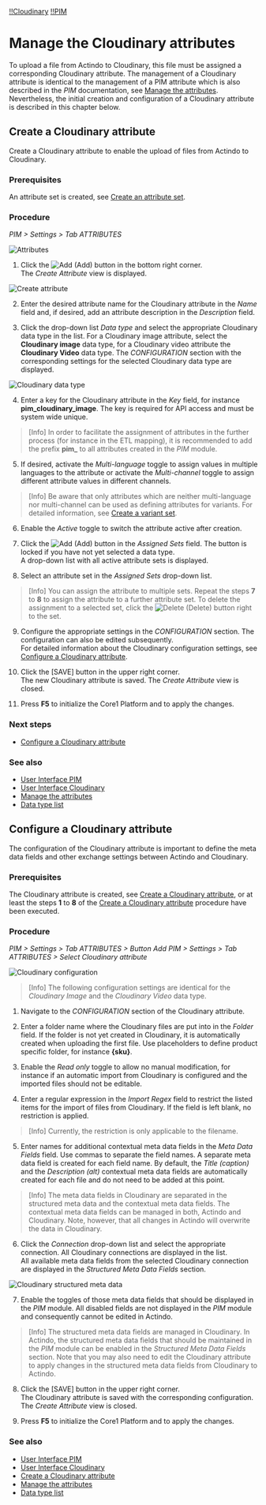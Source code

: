 [!!Cloudinary](Cloudinary)
[!!PIM](PIM)

# Manage the Cloudinary attributes

To upload a file from Actindo to Cloudinary, this file must be assigned a corresponding Cloudinary attribute. The management of a Cloudinary attribute is identical to the management of a PIM attribute which is also described in the *PIM* documentation, see [Manage the attributes](/PIM/Integration/01_ManageAttributes.md).
Nevertheless, the initial creation and configuration of a Cloudinary attribute is described in this chapter below.


## Create a Cloudinary attribute

Create a Cloudinary attribute to enable the upload of files from Actindo to Cloudinary.

### Prerequisites

An attribute set is created, see [Create an attribute set](/PIM/Integration/02_ManageAttributeSets.md#Create-an-attribute-set).

### Procedure
*PIM > Settings > Tab ATTRIBUTES*

![Attributes](/Assets/Screenshots/PIM/Settings/Attributes/Attributes.png "[Attributes]")

1. Click the ![Add](/Assets/Icons/Plus01.png "[Add]") (Add) button in the bottom right corner.   
  The *Create Attribute* view is displayed.

  ![Create attribute](/Assets/Screenshots/PIM/Settings/Attributes/CreateAttribute.png "[Create attribute]")

2. Enter the desired attribute name for the Cloudinary attribute in the *Name* field and, if desired, add an attribute description in the *Description* field.

3. Click the drop-down list *Data type* and select the appropriate Cloudinary data type in the list. For a Cloudinary image attribute, select the **Cloudinary image** data type, for a Cloudinary video attribute the **Cloudinary Video** data type.
The *CONFIGURATION* section with the corresponding settings for the selected Cloudinary data type are displayed.

  ![Cloudinary data type](/Assets/Screenshots/PIM/Settings/Attributes/CloudinaryDataType.png "[Cloudinary data type]")

4. Enter a key for the Cloudinary attribute in the *Key* field, for instance **pim_cloudinary_image**. The key is required for API access and must be system wide unique.

  > [Info] In order to facilitate the assignment of attributes in the further process (for instance in the ETL mapping), it is recommended to add the prefix **pim_** to all attributes created in the *PIM* module.     

5. If desired, activate the *Multi-language* toggle to assign values in multiple languages to the attribute or activate the *Multi-channel* toggle to assign different attribute values in different channels.

  > [Info] Be aware that only attributes which are neither multi-language nor multi-channel can be used as defining attributes for variants. For detailed information, see [Create a variant set](07_ManageVariantSets.md#create-a-variant-set).

6. Enable the *Active* toggle to switch the attribute active after creation.

7. Click the ![Add](/Assets/Icons/Plus05.png "[Add]") (Add) button in the *Assigned Sets* field. The button is locked if you have not yet selected a data type.   
  A drop-down list with all active attribute sets is displayed.

8. Select an attribute set in the *Assigned Sets* drop-down list.

  > [Info] You can assign the attribute to multiple sets. Repeat the steps **7** to **8** to assign the attribute to a further attribute set. To delete the assignment to a selected set, click the ![Delete](/Assets/Icons/Trash01.png "[Delete]") (Delete) button right to the set.

9. Configure the appropriate settings in the *CONFIGURATION* section. The configuration can also be edited subsequently.      
For detailed information about the Cloudinary configuration settings, see [Configure a Cloudinary attribute](#configure-a-cloudinary-attribute).

10. Click the [SAVE] button in the upper right corner.   
  The new Cloudinary attribute is saved. The *Create Attribute* view is closed.  

11. Press **F5** to initialize the Core1 Platform and to apply the changes.   

### Next steps

- [Configure a Cloudinary attribute](#configure-a-cloudinary-attribute)

### See also

- [User Interface PIM](/PIM/UserInterface/00_UserInterface.md)
- [User Interface Cloudinary](/Cloudinary/UserInterface/00_UserInterface.md)
- [Manage the attributes](/PIM/Integration/01_ManageAttributes.md)
- [Data type list](/PIM/UserInterface/04_DataTypeList.md)



## Configure a Cloudinary attribute

The configuration of the Cloudinary attribute is important to define the meta data fields and other exchange settings between Actindo and Cloudinary.

### Prerequisites

The Cloudinary attribute is created, see [Create a Cloudinary attribute](#create-a-cloudinary-attribute), or at least the steps **1** to **8** of the [Create a Cloudinary attribute](#create-a-cloudinary-attribute) procedure have been executed.

### Procedure

*PIM > Settings > Tab ATTRIBUTES > Button Add*
*PIM > Settings > Tab ATTRIBUTES > Select Cloudinary attribute*

![Cloudinary configuration](/Assets/Screenshots/PIM/Settings/Attributes/CloudinaryConfiguration.png "[Cloudinary configuration]")

> [Info] The following configuration settings are identical for the *Cloudinary Image* and the *Cloudinary Video* data type.

1. Navigate to the *CONFIGURATION* section of the Cloudinary attribute.

2. Enter a folder name where the Cloudinary files are put into in the *Folder* field. If the folder is not yet created in Cloudinary, it is automatically created when uploading the first file. Use placeholders to define product specific folder, for instance **{sku}**.

3. Enable the *Read only* toggle to allow no manual modification, for instance if an automatic import from Cloudinary is configured and the imported files should not be editable.

4. Enter a regular expression in the *Import Regex* field to restrict the listed items for the import of files from Cloudinary. If the field is left blank, no restriction is applied.

  > [Info] Currently, the restriction is only applicable to the filename.

5. Enter names for additional contextual meta data fields in the *Meta Data Fields* field. Use commas to separate the field names. A separate meta data field is created for each field name. By default, the *Title (caption)* and the *Description (alt)* contextual meta data fields are automatically created for each file and do not need to be added at this point.

  > [Info] The meta data fields in Cloudinary are separated in the structured meta data and the contextual meta data fields. The contextual meta data fields can be managed in both, Actindo and Cloudinary.
  Note, however, that all changes in Actindo will overwrite the data in Cloudinary.

6. Click the *Connection* drop-down list and select the appropriate connection. All Cloudinary connections are displayed in the list.	 
All available meta data fields from the selected Cloudinary connection are displayed in the *Structured Meta Data Fields* section.

![Cloudinary structured meta data](/Assets/Screenshots/PIM/Settings/Attributes/CloudinaryStructuredMetaData.png "[Cloudinary structured meta data]")

7. Enable the toggles of those meta data fields that should be displayed in the *PIM* module. All disabled fields are not displayed in the *PIM* module and consequently cannot be edited in Actindo.

  > [Info] The structured meta data fields are managed in Cloudinary. In Actindo, the structured meta data fields that should be maintained in the *PIM* module can be enabled in the *Structured Meta Data Fields* section.
  Note that you may also need to edit the Cloudinary attribute to apply changes in the structured meta data fields from Cloudinary to Actindo.

8. Click the [SAVE] button in the upper right corner.   
  The Cloudinary attribute is saved with the corresponding configuration. The *Create Attribute* view is closed.  

9. Press **F5** to initialize the Core1 Platform and to apply the changes.   

### See also

- [User Interface PIM](/PIM/UserInterface/00_UserInterface.md)
- [User Interface Cloudinary](/Cloudinary/UserInterface/00_UserInterface.md)
- [Create a Cloudinary attribute](#create-a-cloudinary-attribute)
- [Manage the attributes](/PIM/Integration/01_ManageAttributes.md)
- [Data type list](/PIM/UserInterface/04_DataTypeList.md)

